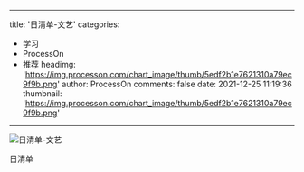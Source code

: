 
---
title: '日清单-文艺'
categories: 
 - 学习
 - ProcessOn
 - 推荐
headimg: 'https://img.processon.com/chart_image/thumb/5edf2b1e7621310a79ec9f9b.png'
author: ProcessOn
comments: false
date: 2021-12-25 11:19:36
thumbnail: 'https://img.processon.com/chart_image/thumb/5edf2b1e7621310a79ec9f9b.png'
---

<div>   
<img class="thumb" alt="日清单-文艺" src="https://img.processon.com/chart_image/thumb/5edf2b1e7621310a79ec9f9b.png" referrerpolicy="no-referrer">
<p>日清单</p>  
</div>
            
